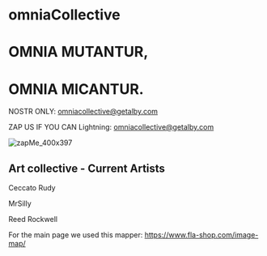 # omniaCollective

# OMNIA MUTANTUR,
# OMNIA MICANTUR.

NOSTR ONLY:    omniacollective@getalby.com


ZAP US IF YOU CAN
Lightning:    omniacollective@getalby.com


![zapMe_400x397](https://github.com/user-attachments/assets/7d8768a1-9802-4943-a38a-ba2a1eb2216d)


## Art collective - Current Artists

Ceccato Rudy

MrSilly

Reed Rockwell

For the main page we used this mapper:  https://www.fla-shop.com/image-map/
